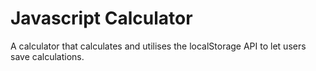 # Javascript Calculator
A calculator that calculates and utilises the localStorage API to let users save calculations.

